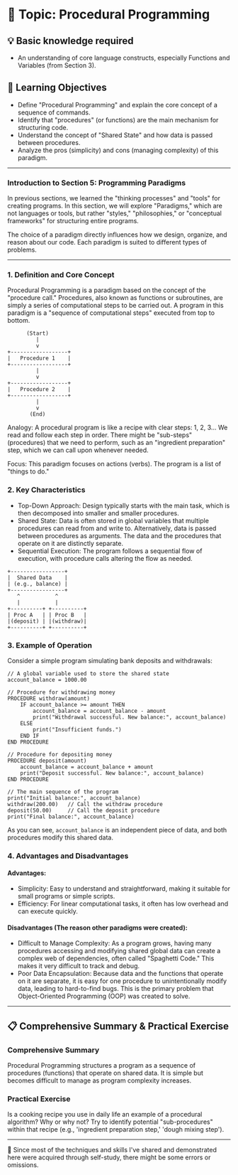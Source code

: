 # 📖 Topic: Procedural Programming

## 💡 Basic knowledge required

- An understanding of core language constructs, especially Functions and Variables (from Section 3).

## 🎯 Learning Objectives

- Define "Procedural Programming" and explain the core concept of a sequence of commands.
- Identify that "procedures" (or functions) are the main mechanism for structuring code.
- Understand the concept of "Shared State" and how data is passed between procedures.
- Analyze the pros (simplicity) and cons (managing complexity) of this paradigm.

---

### Introduction to Section 5: Programming Paradigms

In previous sections, we learned the "thinking processes" and "tools" for creating programs. In this section, we will explore "Paradigms," which are not languages or tools, but rather "styles," "philosophies," or "conceptual frameworks" for structuring entire programs.

The choice of a paradigm directly influences how we design, organize, and reason about our code. Each paradigm is suited to different types of problems.

---

### 1. Definition and Core Concept

Procedural Programming is a paradigm based on the concept of the "procedure call." Procedures, also known as functions or subroutines, are simply a series of computational steps to be carried out. A program in this paradigm is a "sequence of computational steps" executed from top to bottom.

```
      (Start)
         |
         v
+------------------+
|   Procedure 1    |
+------------------+
         |
         v
+------------------+
|   Procedure 2    |
+------------------+
         |
         v
       (End)
```

Analogy: A procedural program is like a recipe with clear steps: 1, 2, 3... We read and follow each step in order. There might be "sub-steps" (procedures) that we need to perform, such as an "ingredient preparation" step, which we can call upon whenever needed.

Focus: This paradigm focuses on actions (verbs). The program is a list of "things to do."

### 2. Key Characteristics

-   Top-Down Approach: Design typically starts with the main task, which is then decomposed into smaller and smaller procedures.
-   Shared State: Data is often stored in global variables that multiple procedures can read from and write to. Alternatively, data is passed between procedures as arguments. The data and the procedures that operate on it are distinctly separate.
-   Sequential Execution: The program follows a sequential flow of execution, with procedure calls altering the flow as needed.

```
+-----------------+
|  Shared Data    |
| (e.g., balance) |
+-----------------+
   ^           ^
   |           |
+----------+ +----------+
| Proc A   | | Proc B   |
|(deposit) | |(withdraw)|
+----------+ +----------+
```

### 3. Example of Operation

Consider a simple program simulating bank deposits and withdrawals:

```
// A global variable used to store the shared state
account_balance = 1000.00

// Procedure for withdrawing money
PROCEDURE withdraw(amount)
    IF account_balance >= amount THEN
        account_balance = account_balance - amount
        print("Withdrawal successful. New balance:", account_balance)
    ELSE
        print("Insufficient funds.")
    END IF
END PROCEDURE

// Procedure for depositing money
PROCEDURE deposit(amount)
    account_balance = account_balance + amount
    print("Deposit successful. New balance:", account_balance)
END PROCEDURE

// The main sequence of the program
print("Initial balance:", account_balance)
withdraw(200.00)   // Call the withdraw procedure
deposit(50.00)     // Call the deposit procedure
print("Final balance:", account_balance)
```

As you can see, `account_balance` is an independent piece of data, and both procedures modify this shared data.

### 4. Advantages and Disadvantages

#### Advantages:

-   Simplicity: Easy to understand and straightforward, making it suitable for small programs or simple scripts.
-   Efficiency: For linear computational tasks, it often has low overhead and can execute quickly.

#### Disadvantages (The reason other paradigms were created):

-   Difficult to Manage Complexity: As a program grows, having many procedures accessing and modifying shared global data can create a complex web of dependencies, often called "Spaghetti Code." This makes it very difficult to track and debug.
-   Poor Data Encapsulation: Because data and the functions that operate on it are separate, it is easy for one procedure to unintentionally modify data, leading to hard-to-find bugs. This is the primary problem that Object-Oriented Programming (OOP) was created to solve.

---

## 📋 Comprehensive Summary & Practical Exercise

### Comprehensive Summary

Procedural Programming structures a program as a sequence of procedures (functions) that operate on shared data. It is simple but becomes difficult to manage as program complexity increases.

### Practical Exercise

Is a cooking recipe you use in daily life an example of a procedural algorithm? Why or why not? Try to identify potential "sub-procedures" within that recipe (e.g., 'ingredient preparation step,' 'dough mixing step').

---

📍 Since most of the techniques and skills I've shared and demonstrated here were acquired through self-study, there might be some errors or omissions.
